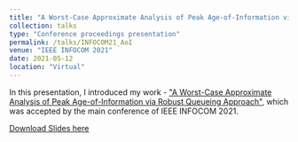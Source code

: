 ```yaml
---
title: "A Worst-Case Approximate Analysis of Peak Age-of-Information via Robust Queueing Approach"
collection: talks
type: "Conference proceedings presentation"
permalink: /talks/INFOCOM21_AoI
venue: "IEEE INFOCOM 2021"
date: 2021-05-12
location: "Virtual"
---
```


In this presentation, I introduced my work - ["A Worst-Case Approximate Analysis of Peak Age-of-Information via Robust Queueing Approach"](https://zhongdong1994.github.io/publications/INFOCOM2021_AoI), which was accepted by the main conference of IEEE INFOCOM 2021. 

[Download Slides here](https://zhongdong1994.github.io/files/INFOCOM2021_AoI_Zhongdong.pdf)
